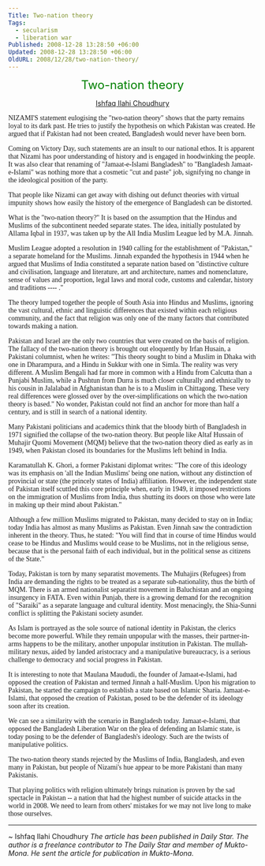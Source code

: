 ```yaml
---
Title: Two-nation theory
Tags:
  - secularism
  - liberation war
Published: 2008-12-28 13:28:50 +06:00
Updated: 2008-12-28 13:28:50 +06:00
OldURL: 2008/12/28/two-nation-theory/
---
```



<p align="center"><font size="5" color="#008000">Two-nation theory</font></p>
<p align="center"><a href="https://gold.mukto-mona.com/Articles/ishfaq/index.html">Ishfaq Ilahi Choudhury</a></p>
<font face="Verdana">NIZAMI'S statement eulogising the "two-nation theory" shows that the party remains loyal to its dark past. He tries to justify the hypothesis on which Pakistan was created. He argued that if Pakistan had not been created, Bangladesh would never have been born. </font>

<font face="Verdana">Coming on Victory Day, such statements are an insult to our national ethos. It is apparent that Nizami has poor understanding of history and is engaged in hoodwinking the people. It was also clear that renaming of "Jamaat-e-Islami Bangladesh" to "Bangladesh Jamaat-e-Islami" was nothing more that a cosmetic "cut and paste" job, signifying no change in the ideological position of the party. </font>

<font face="Verdana">That people like Nizami can get away with dishing out defunct theories with virtual impunity shows how easily the history of the emergence of Bangladesh can be distorted. </font>

<font face="Verdana">What is the "two-nation theory?" It is based on the assumption that the Hindus and Muslims of the subcontinent needed separate states. The idea, initially postulated by Allama Iqbal in 1937, was taken up by the All India Muslim League led by M.A. Jinnah. </font>

<font face="Verdana">Muslim League adopted a resolution in 1940 calling for the establishment of "Pakistan," a separate homeland for the Muslims. Jinnah expanded the hypothesis in 1944 when he argued that Muslims of India constituted a separate nation based on "distinctive culture and civilisation, language and literature, art and architecture, names and nomenclature, sense of values and proportion, legal laws and moral code, customs and calendar, history and traditions ---- ." </font>

<font face="Verdana">The theory lumped together the people of South Asia into Hindus and Muslims, ignoring the vast cultural, ethnic and linguistic differences that existed within each religious community, and the fact that religion was only one of the many factors that contributed towards making a nation. </font>

<font face="Verdana">Pakistan and Israel are the only two countries that were created on the basis of religion. The fallacy of the two-nation theory is brought out eloquently by Irfan Husain, a Pakistani columnist, when he writes: "This theory sought to bind a Muslim in Dhaka with one in Dharampura, and a Hindu in Sukkur with one in Simla. The reality was very different. A Muslim Bengali had far more in common with a Hindu from Calcutta than a Punjabi Muslim, while a Pushtun from Durra is much closer culturally and ethnically to his cousin in Jalalabad in Afghanistan than he is to a Muslim in Chittagong. These very real differences were glossed over by the over-simplifications on which the two-nation theory is based." No wonder, Pakistan could not find an anchor for more than half a century, and is still in search of a national identity. </font>

<font face="Verdana">Many Pakistani politicians and academics think that the bloody birth of Bangladesh in 1971 signified the collapse of the two-nation theory. But people like Altaf Hussain of Muhajir Quomi Movement (MQM) believe that the two-nation theory died as early as in 1949, when Pakistan closed its boundaries for the Muslims left behind in India. </font>

<font face="Verdana">Karamatullah K. Ghori, a former Pakistani diplomat writes: "The core of this ideology was its emphasis on 'all the Indian Muslims' being one nation, without any distinction of provincial or state (the princely states of India) affiliation. However, the independent state of Pakistan itself scuttled this core principle when, early in 1949, it imposed restrictions on the immigration of Muslims from India, thus shutting its doors on those who were late in making up their mind about Pakistan."</font>

<font face="Verdana">Although a few million Muslims migrated to Pakistan, many decided to stay on in India; today India has almost as many Muslims as Pakistan. Even Jinnah saw the contradiction inherent in the theory. Thus, he stated: "You will find that in course of time Hindus would cease to be Hindus and Muslims would cease to be Muslims, not in the religious sense, because that is the personal faith of each individual, but in the political sense as citizens of the State."</font>

<font face="Verdana">Today, Pakistan is torn by many separatist movements. The Muhajirs (Refugees) from India are demanding the rights to be treated as a separate sub-nationality, thus the birth of MQM. There is an armed nationalist separatist movement in Baluchistan and an ongoing insurgency in FATA. Even within Punjab, there is a growing demand for the recognition of "Saraiki" as a separate language and cultural identity. Most menacingly, the Shia-Sunni conflict is splitting the Pakistani society asunder.</font>

<font face="Verdana">As Islam is portrayed as the sole source of national identity in Pakistan, the clerics become more powerful. While they remain unpopular with the masses, their partner-in-arms happens to be the military, another unpopular institution in Pakistan. The mullah-military nexus, aided by landed aristocracy and a manipulative bureaucracy, is a serious challenge to democracy and social progress in Pakistan. </font>

<font face="Verdana">It is interesting to note that Maulana Maududi, the founder of Jamaat-e-Islami, had opposed the creation of Pakistan and termed Jinnah a half-Muslim. Upon his migration to Pakistan, he started the campaign to establish a state based on Islamic Sharia. Jamaat-e-Islami, that opposed the creation of Pakistan, posed to be the defender of its ideology soon after its creation. </font>

<font face="Verdana">We can see a similarity with the scenario in Bangladesh today. Jamaat-e-Islami, that opposed the Bangladesh Liberation War on the plea of defending an Islamic state, is today posing to be the defender of Bangladesh's ideology. Such are the twists of manipulative politics.</font>

<font face="Verdana">The two-nation theory stands rejected by the Muslims of India, Bangladesh, and even many in Pakistan, but people of Nizami's hue appear to be more Pakistani than many Pakistanis. </font>

<font face="Verdana">That playing politics with religion ultimately brings ruination is proven by the sad spectacle in Pakistan -- a nation that had the highest number of suicide attacks in the world in 2008. We need to learn from others' mistakes for we may not live long to make those ourselves.</font>

----
~ Ishfaq Ilahi Choudhury
*The article has been published in Daily Star. The author is a freelance contributor to The Daily Star and member of Mukto-Mona. He sent the article for publication in Mukto-Mona.*

